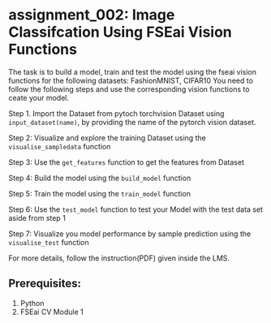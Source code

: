 # assignment_002: Image Classifcation Using FSEai Vision Functions

The task is to build a model, train and test the model using the fseai vision functions for the following datasets: FashionMNIST, CIFAR10
You need to follow the following steps and use the corresponding vision functions to ceate your model.

Step 1. Import the Dataset from pytoch torchvision Dataset using `input_dataset(name)`, by providing the name of the pytorch vision dataset.

Step 2: Visualize and explore the training Dataset using the `visualise_sampledata` function

Step 3: Use the `get_features` function to get the features from Dataset

Step 4: Build the model using the `build_model` function

Step 5: Train the model using the `train_model` function

Step 6: Use the `test_model` function to test your Model with the test data set aside from step 1

Step 7: Visualize you model performance by sample prediction using the `visualise_test` function

For more details, follow the instruction(PDF) given inside the LMS.

## Prerequisites:
1. Python
2. FSEai CV Module 1
